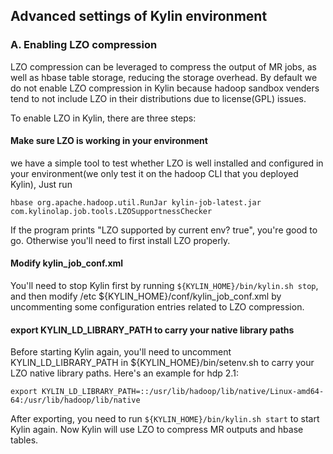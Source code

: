 Advanced settings of Kylin environment
----

### A. Enabling LZO compression

LZO compression can be leveraged to compress the output of MR jobs, as well as hbase table storage, reducing the storage overhead. By default we do not enable LZO compression in Kylin because hadoop sandbox venders tend to not include LZO in their distributions due to license(GPL) issues.

To enable LZO in Kylin, there are three steps:

#### Make sure LZO is working in your environment

we have a simple tool to test whether LZO is well installed and configured in your environment(we only test it on the hadoop CLI that you deployed Kylin), Just run

`hbase org.apache.hadoop.util.RunJar kylin-job-latest.jar com.kylinolap.job.tools.LZOSupportnessChecker`

If the program prints "LZO supported by current env? true", you're good to go. Otherwise you'll need to first install LZO properly.

#### Modify kylin_job_conf.xml

You'll need to stop Kylin first by running `${KYLIN_HOME}/bin/kylin.sh stop`, and then modify /etc ${KYLIN_HOME}/conf/kylin_job_conf.xml by uncommenting some configuration entries related to LZO compression. 

#### export KYLIN_LD_LIBRARY_PATH to carry your native library paths

Before starting Kylin again, you'll need to uncomment KYLIN_LD_LIBRARY_PATH in ${KYLIN_HOME}/bin/setenv.sh to carry your LZO native library paths. Here's an example for hdp 2.1:

	export KYLIN_LD_LIBRARY_PATH=::/usr/lib/hadoop/lib/native/Linux-amd64-64:/usr/lib/hadoop/lib/native

After exporting, you need to run `${KYLIN_HOME}/bin/kylin.sh start` to start Kylin again. Now Kylin will use LZO to compress MR outputs and hbase tables.
